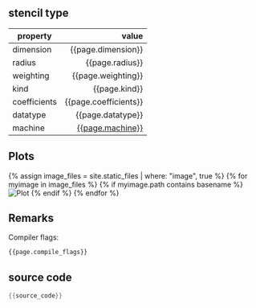 
## stencil type

| property     | value            |
|--------------|-----------------:|
| dimension    | {{page.dimension}}    |
| radius       | {{page.radius}}       |
| weighting    | {{page.weighting}}    |
| kind         | {{page.kind}}         |
| coefficients | {{page.coefficients}} |
| datatype     | {{page.datatype}}     |
| machine      | [{{page.machine}}](/machine_files/{{page.machine}}) |

## Plots

{% assign image_files = site.static_files | where: "image", true %}
{% for myimage in image_files %}
{% if myimage.path contains basename %}
![Plot]({{site.baseurl}}{{myimage.path}})
{% endif %}
{% endfor %}

## Remarks

Compiler flags:
```bash
{{page.compile_flags}}
```

## source code

```C
{{source_code}}
```
